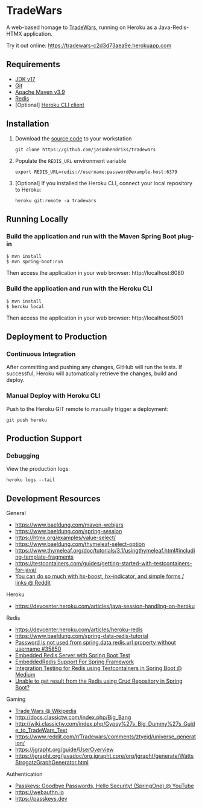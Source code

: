 # TradeWars

A web-based homage to [TradeWars](https://en.wikipedia.org/wiki/Trade_Wars), running on Heroku as a
Java-Redis-HTMX application.

Try it out online: https://tradewars-c2d3d73aea9e.herokuapp.com

## Requirements

- [JDK v17](https://openjdk.org/projects/jdk/17/)
- [Git](https://www.atlassian.com/git/tutorials/install-git)
- [Apache Maven v3.9](https://maven.apache.org/install.html)
- [Redis](https://redis.io/try-free/)
- [Optional] [Heroku CLI client](https://devcenter.heroku.com/articles/heroku-cli)

## Installation

1. Download the [source code](https://github.com/jasonhendriks/tradewars) to your workstation
    ```
    git clone https://github.com/jasonhendriks/tradewars
    ```
2. Populate the `REDIS_URL` environment variable
    ```
    export REDIS_URL=redis://username:password@example-host:6379
    ```

3. [Optional] If you installed the Heroku CLI, connect your local repository to Heroku:
    ```
    heroku git:remote -a tradewars
    ```

## Running Locally

### Build the application and run with the Maven Spring Boot plug-in

```
$ mvn install
$ mvn spring-boot:run
```

Then access the application in your web browser: http://localhost:8080

### Build the application and run with the Heroku CLI

```
$ mvn install
$ heroku local
```

Then access the application in your web browser: http://localhost:5001

## Deployment to Production

### Continuous Integration

After committing and pushing any changes, GitHub will run the tests. If successful, Heroku will automatically retrieve
the changes, build and deploy.

### Manual Deploy with Heroku CLI

Push to the Heroku GIT remote to manually trigger a deployment:

```
git push heroku
```

## Production Support

### Debugging

View the production logs:

```
heroku logs --tail
```

## Development Resources

General

- https://www.baeldung.com/maven-webjars
- https://www.baeldung.com/spring-session
- https://htmx.org/examples/value-select/
- https://www.baeldung.com/thymeleaf-select-option
- https://www.thymeleaf.org/doc/tutorials/3.1/usingthymeleaf.html#including-template-fragments
- https://testcontainers.com/guides/getting-started-with-testcontainers-for-java/
- [You can do so much with hx-boost, hx-indicator, and simple forms / links @ Reddit](https://www.reddit.com/r/htmx/comments/196gwsa/you_can_do_so_much_with_hxboost_hxindicator_and/)

Heroku

- https://devcenter.heroku.com/articles/java-session-handling-on-heroku

Redis

- https://devcenter.heroku.com/articles/heroku-redis
- https://www.baeldung.com/spring-data-redis-tutorial
- [Password is not used from spring.data.redis.url property without username #35850](https://github.com/spring-projects/spring-boot/issues/35850)
- [Embedded Redis Server with Spring Boot Test](https://www.baeldung.com/spring-embedded-redis)
- [EmbeddedRedis Support For Spring Framework](http://www.kenansevindik.com/en/embeddedredis-support-for-spring-framework/)
- [Integration Testing for Redis using Testcontainers in Spring Boot @ Medium](https://medium.com/@gourav2824/integration-testing-for-redis-using-testcontainers-in-spring-boot-3ea2ceb5cad7)
- [Unable to get result from the Redis using Crud Repository in Spring Boot?](https://stackoverflow.com/questions/53121627/unable-to-get-result-from-the-redis-using-crud-repository-in-spring-boot)

Gaming

- [Trade Wars @ Wikipedia](https://en.wikipedia.org/wiki/Trade_Wars)
- http://docs.classictw.com/index.php/Big_Bang
- http://wiki.classictw.com/index.php/Gypsy%27s_Big_Dummy%27s_Guide_to_TradeWars_Text
- https://www.reddit.com/r/Tradewars/comments/ztyejd/universe_generation/
- https://jgrapht.org/guide/UserOverview
- https://jgrapht.org/javadoc/org.jgrapht.core/org/jgrapht/generate/WattsStrogatzGraphGenerator.html

Authentication

- [Passkeys: Goodbye Passwords, Hello Security! (SpringOne) @ YouTube](https://www.youtube.com/watch?v=nsofIV11xXY)
- https://webauthn.io
- https://passkeys.dev
